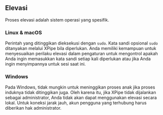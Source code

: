 ## Elevasi

Proses elevasi adalah sistem operasi yang spesifik.

### Linux & macOS

Perintah yang ditinggikan dieksekusi dengan `sudo`. Kata sandi opsional `sudo` ditanyakan melalui XPipe bila diperlukan.
Anda memiliki kemampuan untuk menyesuaikan perilaku elevasi dalam pengaturan untuk mengontrol apakah Anda ingin memasukkan kata sandi setiap kali diperlukan atau jika Anda ingin menyimpannya untuk sesi saat ini.

### Windows

Pada Windows, tidak mungkin untuk meninggikan proses anak jika proses induknya tidak ditinggikan juga.
Oleh karena itu, jika XPipe tidak dijalankan sebagai administrator, Anda tidak akan dapat menggunakan elevasi secara lokal.
Untuk koneksi jarak jauh, akun pengguna yang terhubung harus diberikan hak administrator.